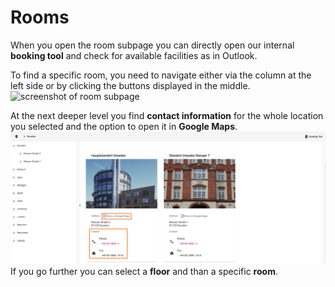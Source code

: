 # Rooms
When you open the room subpage you can directly open our internal **booking tool** and check for available facilities as in Outlook. 

To find a specific room, you need to navigate either via the column at the left side or by clicking the buttons displayed in the middle. 
![screenshot of room subpage ](file:///C:\Users\phin\Documents\GitHub\phonebook\docs\pages\user-docs\media\rooms2.PNG)

At the next deeper level you find **contact information** for the whole location you selected and the option to open it in **Google Maps**. 
![screenshot of room subpage with selected city ](media/rooms_city.PNG)
If you go further you can select a **floor** and than a specific **room**. 